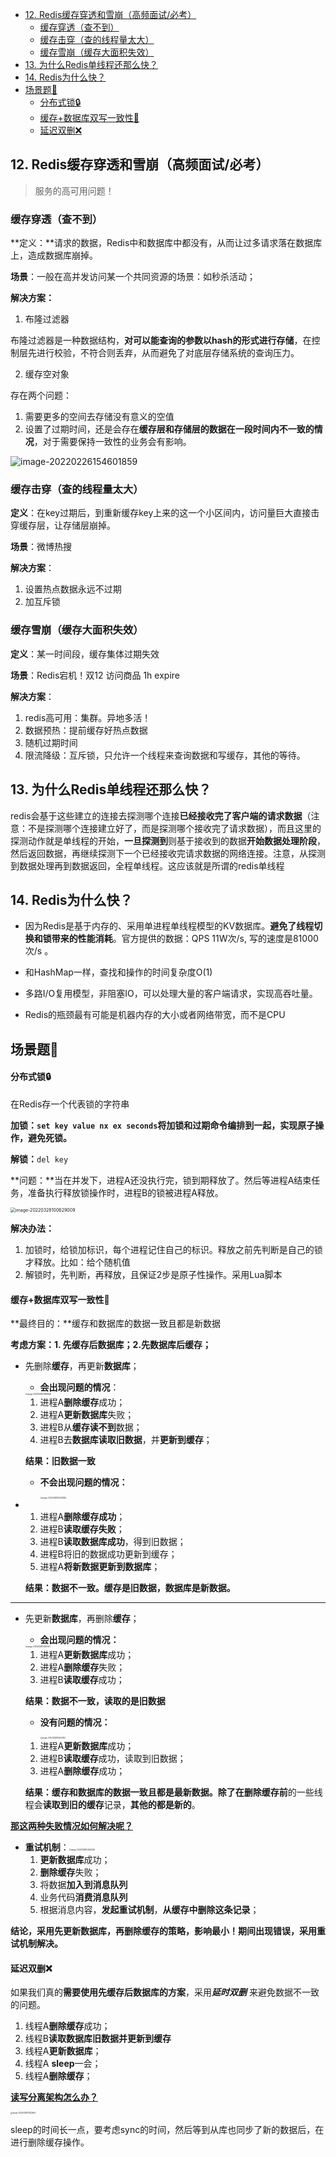 - [12. Redis缓存穿透和雪崩（高频面试/必考）](#12-redis缓存穿透和雪崩高频面试必考)
  - [缓存穿透（查不到）](#缓存穿透查不到)
  - [缓存击穿（查的线程量太大）](#缓存击穿查的线程量太大)
  - [缓存雪崩（缓存大面积失效）](#缓存雪崩缓存大面积失效)
- [13. 为什么Redis单线程还那么快？](#13-为什么redis单线程还那么快)
- [14. Redis为什么快？](#14-redis为什么快)
- [场景题:sunrise_over_mountains:](#场景题sunrise_over_mountains)
    - [分布式锁🔒](#分布式锁)
    - [缓存+数据库双写一致性💽](#缓存数据库双写一致性)
    - [延迟双删❌](#延迟双删)





## 12. Redis缓存穿透和雪崩（高频面试/必考）

> 服务的高可用问题！



### 缓存穿透（查不到）

**定义：**请求的数据，Redis中和数据库中都没有，从而让过多请求落在数据库上，造成数据库崩掉。

**场景**：一般在高并发访问某一个共同资源的场景：如秒杀活动；

**解决方案：**

1. 布隆过滤器

布隆过滤器是一种数据结构，**对可以能查询的参数以hash的形式进行存储**，在控制层先进行校验，不符合则丢弃，从而避免了对底层存储系统的查询压力。

2. 缓存空对象

存在两个问题：

1. 需要更多的空间去存储没有意义的空值
2. 设置了过期时间，还是会存在**缓存层和存储层的数据在一段时间内不一致的情况**，对于需要保持一致性的业务会有影响。

![image-20220226154601859](redis_%E9%9D%A2%E8%AF%95.assets/image-20220226154601859.png)



### 缓存击穿（查的线程量太大）

**定义**：在key过期后，到重新缓存key上来的这一个小区间内，访问量巨大直接击穿缓存层，让存储层崩掉。

**场景**：微博热搜

**解决方案**：

1. 设置热点数据永远不过期
2. 加互斥锁

### 缓存雪崩（缓存大面积失效）

**定义**：某一时间段，缓存集体过期失效

**场景**：Redis宕机！双12 访问商品 1h expire

**解决方案**：

1. redis高可用：集群。异地多活！
2. 数据预热：提前缓存好热点数据
3. 随机过期时间
4. 限流降级：互斥锁，只允许一个线程来查询数据和写缓存，其他的等待。



## 13. 为什么Redis单线程还那么快？

redis会基于这些建立的连接去探测哪个连接**已经接收完了客户端的请求数据**（注意：不是探测哪个连接建立好了，而是探测哪个接收完了请求数据），而且这里的探测动作就是单线程的开始，**一旦探测到**则基于接收到的数据**开始数据处理阶段**，然后返回数据，再继续探测下一个已经接收完请求数据的网络连接。注意，从探测到数据处理再到数据返回，全程单线程。这应该就是所谓的redis单线程



## 14. Redis为什么快？

- 因为Redis是基于内存的、采用单进程单线程模型的KV数据库。**避免了线程切换和锁带来的性能消耗**。官方提供的数据：QPS 11W次/s, 写的速度是81000次/s 。

- 和HashMap一样，查找和操作的时间复杂度O(1)
- 多路I/O复用模型，非阻塞IO，可以处理大量的客户端请求，实现高吞吐量。
- Redis的瓶颈最有可能是机器内存的大小或者网络带宽，而不是CPU





## 场景题:sunrise_over_mountains:

#### 分布式锁🔒

在Redis存一个代表锁的字符串

**加锁：`set key value nx ex seconds`将加锁和过期命令编排到一起，实现原子操作，避免死锁。**

**解锁：**`del key`



**问题：**当在并发下，进程A还没执行完，锁到期释放了。然后等进程A结束任务，准备执行释放锁操作时，进程B的锁被进程A释放。

<img src="redis_%E9%9D%A2%E8%AF%95.assets/image-20220328100629009.png" alt="image-20220328100629009" style="zoom:50%;" />

**解决办法：**

1. 加锁时，给锁加标识，每个进程记住自己的标识。释放之前先判断是自己的锁才释放。比如：给个随机值
2. 解锁时，先判断，再释放，且保证2步是原子性操作。采用Lua脚本



#### 缓存+数据库双写一致性💽

**最终目的：**缓存和数据库的数据一致且都是新数据

**考虑方案：1. 先缓存后数据库；2.先数据库后缓存；**

- 先删除**缓存**，再更新**数据库**；

  - **会出现问题的情况**：

  <img src="redis_%E9%9D%A2%E8%AF%95.assets/image-20220328104836854.png" alt="image-20220328104836854" style="zoom:20%;" /> 

  1. 进程A**删除缓存**成功；
  2. 进程A**更新数据库**失败；
  3. 进程B从**缓存读不到**数据；
  4. 进程B去**数据库读取旧数据**，并**更新到缓存**；

  **结果：旧数据一致**

  - **不会出现问题的情况：**

    <img src="redis_%E9%9D%A2%E8%AF%95.assets/image-20220328105233486.png" alt="image-20220328105233486" style="zoom:20%;" /> 

- 1. 进程A**删除缓存成功**；
  2. 进程B**读取缓存失败**；
  3. 进程B**读取数据库成功**，得到旧数据；
  4. 进程B将旧的数据成功更新到缓存；
  5. 进程A**将新数据更新到数据库**；

  **结果：数据不一致。缓存是旧数据，数据库是新数据。**

----

- 先更新**数据库**，再删除**缓存**；

  - **会出现问题的情况：**

  <img src="redis_%E9%9D%A2%E8%AF%95.assets/image-20220328104921473.png" alt="image-20220328104921473" style="zoom:20%;" /> 

  1. 进程A**更新数据库**成功；
  2. 进程A**删除缓存**失败；
  3. 进程B**读取缓存**成功；

  **结果：数据不一致，读取的是旧数据**

  - **没有问题的情况：**

    <img src="redis_%E9%9D%A2%E8%AF%95.assets/image-20220328105644140.png" alt="image-20220328105644140" style="zoom:20%;" /> 

  1. 进程A**更新数据库**成功；
  2. 进程B**读取缓存**成功，读取到旧数据；
  3. 进程A**删除缓存**成功；

  **结果：缓存和数据库的数据一致且都是最新数据。**除了**在删除缓存前**的一些线程会**读取到旧的缓存**记录，**其他的都是新的**。



**<u>那这两种失败情况如何解决呢？</u>**

- **重试机制**：<img src="redis_%E9%9D%A2%E8%AF%95.assets/image-20220328104944026.png" alt="image-20220328104944026" style="zoom:20%;" />
  1. **更新数据库**成功；
  2. **删除缓存**失败；
  3. 将数据**加入到消息队列**
  4. 业务代码**消费消息队列**
  5. 根据消息内容，**发起重试机制**，**从缓存中删除这条记录**；



**结论，采用先更新数据库，再删除缓存的策略，影响最小！期间出现错误，采用重试机制解决。**



#### 延迟双删❌

如果我们真的**需要使用先缓存后数据库的方案**，采用***延时双删*** 来避免数据不一致的问题。

1. 线程A**删除缓存**成功；
2. 线程B**读取数据库旧数据并更新到缓存**
3. 线程A**更新数据库**；
4. 线程A **sleep**一会；
5. 线程A**删除缓存**；

**<u>读写分离架构怎么办？</u>**

<img src="redis_%E9%9D%A2%E8%AF%95.assets/image-20220328111422644.png" alt="image-20220328111422644" style="zoom:20%;" /> 

sleep的时间长一点，要考虑sync的时间，然后等到从库也同步了新的数据后，在进行删除缓存操作。